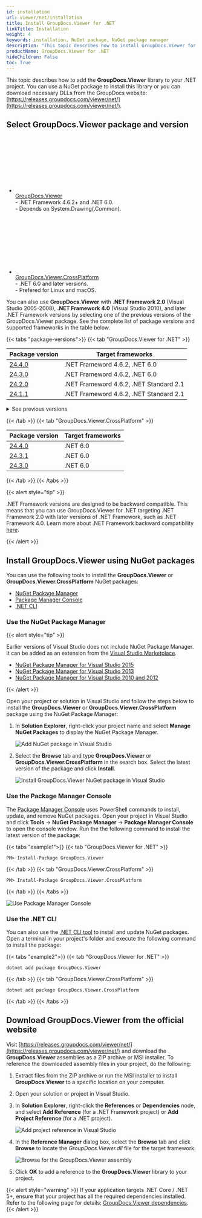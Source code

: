 ```yaml
---
id: installation
url: viewer/net/installation
title: Install GroupDocs.Viewer for .NET
linkTitle: Installation
weight: 4
keywords: installation, NuGet package, NuGet package manager
description: "This topic describes how to install GroupDocs.Viewer for .NET."
productName: GroupDocs.Viewer for .NET
hideChildren: False
toc: True
---
```

This topic describes how to add the **GroupDocs.Viewer** library to your .NET project. You can use a NuGet package to install this library or you can download necessary DLLs from the GroupDocs website: [https://releases.groupdocs.com/viewer/net/](https://releases.groupdocs.com/viewer/net/).

## Select GroupDocs.Viewer package and version

<div class="gdoc-two-columns">
    <div class="gdoc-two-columns__column">
        <ul class="gdoc-two-columns__column__list">
            <li>
                <div>
                    <svg class="gdoc-two-columns__column__icon"><use xlink:href="/img/groupdocs-stack.svg#nuget"></use></svg>
                </div>
                <div>
                    <a class="gdoc-two-columns__column__link"
                        href="https://www.nuget.org/packages/GroupDocs.Viewer">GroupDocs.Viewer</a>
                    <div class="gdoc-two-columns__column__descr">
                        - .NET Framework 4.6.2+ and .NET 6.0.
                        <br>
                        - Depends on System.Drawing(.Common).
                    </div>
                </div>
            </li>
        </ul>
    </div>
    <div class="gdoc-two-columns__column">
        <ul class="gdoc-two-columns__column__list">
            <li>
                <div>
                <svg class="gdoc-two-columns__column__icon"><use xlink:href="/img/groupdocs-stack.svg#nuget"></use></svg>
                </div>
                <div>
                    <a class="gdoc-two-columns__column__link"
                        href="https://www.nuget.org/packages/GroupDocs.Viewer.CrossPlatform">GroupDocs.Viewer.CrossPlatform</a>
                        <div class="gdoc-two-columns__column__descr">
                        - .NET 6.0 and later versions.
                        <br>
                        - Prefered for Linux and macOS.
                    </div>
                </div>
            </li>
        </ul>
    </div>
</div>

You can also use **GroupDocs.Viewer** with **.NET Framework 2.0** (Visual Studio 2005-2008), **.NET Framework 4.0** (Visual Studio 2010), and later .NET Framework versions by selecting one of the previous versions of the GroupDocs.Viewer package. See the complete list of package versions and supported frameworks in the table below.

{{< tabs "package-versions">}}
{{< tab "GroupDocs.Viewer for .NET" >}}

| Package version | Target frameworks |
| --- | --- |
| [24.4.0](https://www.nuget.org/packages/GroupDocs.Viewer/24.4.0) | .NET Frameword 4.6.2, .NET 6.0 |
| [24.3.0](https://www.nuget.org/packages/GroupDocs.Viewer/24.3.0) | .NET Frameword 4.6.2, .NET 6.0 |
| [24.2.0](https://www.nuget.org/packages/GroupDocs.Viewer/24.2.0) | .NET Frameword 4.6.2, .NET Standard 2.1 |
| [24.1.1](https://www.nuget.org/packages/GroupDocs.Viewer/24.1.1) | .NET Frameword 4.6.2, .NET Standard 2.1 |

<details>
<summary>See previous versions</summary>

| Package version | Target frameworks |
| --- | --- |
| [23.12.0](https://www.nuget.org/packages/GroupDocs.Viewer/23.12.0) | .NET Frameword 4.6.2, .NET Standard 2.1 |        
| [23.11.0](https://www.nuget.org/packages/GroupDocs.Viewer/23.11.0) | .NET Frameword 4.6.2, .NET Standard 2.1 |        
| [23.10.0](https://www.nuget.org/packages/GroupDocs.Viewer/23.10.0) | .NET Frameword 4.6.2, .NET Standard 2.1 |        
| [23.8.0](https://www.nuget.org/packages/GroupDocs.Viewer/23.8.0) | .NET Frameword 4.6.2, .NET Standard 2.1 |
| [23.6.0](https://www.nuget.org/packages/GroupDocs.Viewer/23.6.0) | .NET Framework 4.0, .NET Standard 2.1 |
| [23.4.0](https://www.nuget.org/packages/GroupDocs.Viewer/23.4.0) | .NET Framework 4.0, .NET Standard 2.1 |
| [23.3.0](https://www.nuget.org/packages/GroupDocs.Viewer/23.3.0) | .NET Framework 4.0, .NET Standard 2.1 |
| [23.1.0](https://www.nuget.org/packages/GroupDocs.Viewer/23.1.0) | .NET Framework 4.0, .NET Standard 2.1 |
| [22.11.0](https://www.nuget.org/packages/GroupDocs.Viewer/22.11.0) | .NET Framework 4.0, .NET Standard 2.1, .NET 6.0 |
| [22.9.0](https://www.nuget.org/packages/GroupDocs.Viewer/22.9.0) | .NET Framework 4.0, .NET Standard 2.1, .NET 6.0 |  
| [22.7.0](https://www.nuget.org/packages/GroupDocs.Viewer/22.7.0) | .NET Framework 4.0, .NET Standard 2.1, .NET 6.0 |  
| [22.5.0](https://www.nuget.org/packages/GroupDocs.Viewer/22.5.0) | .NET Framework 4.0, .NET Standard 2.1, .NET 6.0 |  
| [22.3.0](https://www.nuget.org/packages/GroupDocs.Viewer/22.3.0) | .NET 6.0, .NET Framework 4.0, .NET Standard 2.1 |  
| [22.1.1](https://www.nuget.org/packages/GroupDocs.Viewer/22.1.1) | .NET Framework 2.0, .NET Framework 4.0, .NET Standard 2.0 |
| [22.1.0](https://www.nuget.org/packages/GroupDocs.Viewer/22.1.0) | .NET Framework 2.0, .NET Framework 4.0, .NET Standard 2.0 |
| [21.12.0](https://www.nuget.org/packages/GroupDocs.Viewer/21.12.0) | .NET Framework 2.0, .NET Framework 4.0, .NET Standard 2.0 |
| [21.11.0](https://www.nuget.org/packages/GroupDocs.Viewer/21.11.0) | .NET Framework 2.0, .NET Framework 4.0, .NET Standard 2.0 |
| [21.10.0](https://www.nuget.org/packages/GroupDocs.Viewer/21.10.0) | .NET Framework 2.0, .NET Framework 4.0, .NET Standard 2.0 |
| [21.9.0](https://www.nuget.org/packages/GroupDocs.Viewer/21.9.0) | .NET Framework 2.0, .NET Framework 4.0, .NET Standard 2.0 |
| [21.8.0](https://www.nuget.org/packages/GroupDocs.Viewer/21.8.0) | .NET Framework 2.0, .NET Framework 4.0, .NET Standard 2.0 |
| [21.7.0](https://www.nuget.org/packages/GroupDocs.Viewer/21.7.0) | .NET Framework 2.0, .NET Standard 2.0 |
| [21.6.0](https://www.nuget.org/packages/GroupDocs.Viewer/21.6.0) | .NET Framework 2.0, .NET Standard 2.0 |
| [21.5.0](https://www.nuget.org/packages/GroupDocs.Viewer/21.5.0) | .NET Framework 2.0, .NET Standard 2.0 |
| [21.4.1](https://www.nuget.org/packages/GroupDocs.Viewer/21.4.1) | .NET Framework 2.0, .NET Standard 2.0 |
| [21.4.0](https://www.nuget.org/packages/GroupDocs.Viewer/21.4.0) | .NET Framework 2.0, .NET Standard 2.0 |
| [21.3.0](https://www.nuget.org/packages/GroupDocs.Viewer/21.3.0) | .NET Framework 2.0, .NET Standard 2.0 |
| [21.2.0](https://www.nuget.org/packages/GroupDocs.Viewer/21.2.0) | .NET Framework 2.0, .NET Standard 2.0 |
| [21.1.0](https://www.nuget.org/packages/GroupDocs.Viewer/21.1.0) | .NET Framework 2.0, .NET Standard 2.0 |
| [20.12.0](https://www.nuget.org/packages/GroupDocs.Viewer/20.12.0) | .NET Framework 2.0, .NET Standard 2.0 |
| [20.11.0](https://www.nuget.org/packages/GroupDocs.Viewer/20.11.0) | .NET Framework 2.0, .NET Standard 2.0 |
| [20.10.0](https://www.nuget.org/packages/GroupDocs.Viewer/20.10.0) | .NET Framework 2.0, .NET Standard 2.0 |
| [20.9.0](https://www.nuget.org/packages/GroupDocs.Viewer/20.9.0) | .NET Framework 2.0, .NET Standard 2.0 |
| [20.8.0](https://www.nuget.org/packages/GroupDocs.Viewer/20.8.0) | .NET Framework 2.0, .NET Standard 2.0 |
| [20.7.0](https://www.nuget.org/packages/GroupDocs.Viewer/20.7.0) | .NET Framework 2.0, .NET Standard 2.0 |
| [20.6.1](https://www.nuget.org/packages/GroupDocs.Viewer/20.6.1) | .NET Framework 2.0, .NET Standard 2.0 |
| [20.6.0](https://www.nuget.org/packages/GroupDocs.Viewer/20.6.0) | .NET Framework 2.0, .NET Standard 2.0 |
| [20.5.0](https://www.nuget.org/packages/GroupDocs.Viewer/20.5.0) | .NET Framework 2.0, .NET Standard 2.0 |
| [20.4.0](https://www.nuget.org/packages/GroupDocs.Viewer/20.4.0) | .NET Framework 2.0, .NET Standard 2.0 |
| [20.3.0](https://www.nuget.org/packages/GroupDocs.Viewer/20.3.0) | .NET Framework 2.0, .NET Standard 2.0 |
| [20.2.0](https://www.nuget.org/packages/GroupDocs.Viewer/20.2.0) | .NET Framework 2.0, .NET Standard 2.0 |
| [20.1.0](https://www.nuget.org/packages/GroupDocs.Viewer/20.1.0) | .NET Framework 2.0, .NET Standard 2.0 |
| [19.12.0](https://www.nuget.org/packages/GroupDocs.Viewer/19.12.0) | .NET Framework 2.0, .NET Standard 2.0 |
| [19.11.0](https://www.nuget.org/packages/GroupDocs.Viewer/19.11.0) | .NET Framework 2.0, .NET Standard 2.0 |
| [19.10.0](https://www.nuget.org/packages/GroupDocs.Viewer/19.10.0) | .NET Framework 2.0, .NET Standard 2.0 |
| [19.9.0](https://www.nuget.org/packages/GroupDocs.Viewer/19.9.0) | .NET Framework 2.0 |
| [19.8.0](https://www.nuget.org/packages/GroupDocs.Viewer/19.8.0) | .NET Framework 2.0 |
| [19.6.0](https://www.nuget.org/packages/GroupDocs.Viewer/19.6.0) | .NET Framework 2.0 |
| [19.5.0](https://www.nuget.org/packages/GroupDocs.Viewer/19.5.0) | .NET Framework 2.0 |
| [19.4.0](https://www.nuget.org/packages/GroupDocs.Viewer/19.4.0) | .NET Framework 2.0 |
| [19.3.1](https://www.nuget.org/packages/GroupDocs.Viewer/19.3.1) | .NET Framework 2.0 |
| [19.3.0](https://www.nuget.org/packages/GroupDocs.Viewer/19.3.0) | .NET Framework 2.0 |
| [19.2.0](https://www.nuget.org/packages/GroupDocs.Viewer/19.2.0) | .NET Framework 2.0 |
| [19.1.0](https://www.nuget.org/packages/GroupDocs.Viewer/19.1.0) | .NET Framework 2.0 |
| [18.12.0](https://www.nuget.org/packages/GroupDocs.Viewer/18.12.0) | .NET Framework 2.0 |
| [18.11.0](https://www.nuget.org/packages/GroupDocs.Viewer/18.11.0) | .NET Framework 2.0 |
| [18.10.0](https://www.nuget.org/packages/GroupDocs.Viewer/18.10.0) | .NET Framework 2.0 |
| [18.9.0](https://www.nuget.org/packages/GroupDocs.Viewer/18.9.0) | .NET Framework 2.0 |
| [18.8.1](https://www.nuget.org/packages/GroupDocs.Viewer/18.8.1) | .NET Framework 2.0 |
| [18.8.0](https://www.nuget.org/packages/GroupDocs.Viewer/18.8.0) | .NET Framework 2.0 |
| [18.7.0](https://www.nuget.org/packages/GroupDocs.Viewer/18.7.0) | .NET Framework 2.0 |
| [18.6.1](https://www.nuget.org/packages/GroupDocs.Viewer/18.6.1) | .NET Framework 2.0 |
| [18.6.0](https://www.nuget.org/packages/GroupDocs.Viewer/18.6.0) | .NET Framework 2.0 |
| [18.5.0](https://www.nuget.org/packages/GroupDocs.Viewer/18.5.0) | .NET Framework 2.0 |
| [18.4.0](https://www.nuget.org/packages/GroupDocs.Viewer/18.4.0) | .NET Framework 2.0 |
| [18.3.0](https://www.nuget.org/packages/GroupDocs.Viewer/18.3.0) | .NET Framework 2.0 |
| [18.1.0](https://www.nuget.org/packages/GroupDocs.Viewer/18.1.0) | .NET Framework 2.0 |
| [17.12.0](https://www.nuget.org/packages/GroupDocs.Viewer/17.12.0) | .NET Framework 2.0 |
| [17.11.0](https://www.nuget.org/packages/GroupDocs.Viewer/17.11.0) | .NET Framework 2.0 |
| [17.10.0](https://www.nuget.org/packages/GroupDocs.Viewer/17.10.0) | .NET Framework 2.0 |
| [17.9.0](https://www.nuget.org/packages/GroupDocs.Viewer/17.9.0) | .NET Framework 2.0 |

</details>

{{< /tab >}}
{{< tab "GroupDocs.Viewer.CrossPlatform" >}}

| Package version | Target frameworks |
| --- | --- |
| [24.4.0](https://www.nuget.org/packages/GroupDocs.Viewer.CrossPlatform/24.4.0) | .NET 6.0 |
| [24.3.1](https://www.nuget.org/packages/GroupDocs.Viewer.CrossPlatform/24.3.1) | .NET 6.0 |
| [24.3.0](https://www.nuget.org/packages/GroupDocs.Viewer.CrossPlatform/24.3.0) | .NET 6.0 |

{{< /tab >}}
{{< /tabs >}}

{{< alert style="tip" >}}

.NET Framework versions are designed to be backward compatible. This means that you can use GroupDocs.Viewer for .NET targeting .NET Framework 2.0 with later versions of .NET Framework, such as .NET Framework 4.0. Learn more about .NET Framework backward compatibility [here](https://learn.microsoft.com/en-us/dotnet/framework/migration-guide/version-compatibility).

{{< /alert >}}

## Install GroupDocs.Viewer using NuGet packages

You can use the following tools to install the **GroupDocs.Viewer** or **GroupDocs.Viewer.CrossPlatform** NuGet packages: 

 * [NuGet Package Manager](#use-the-nuget-package-manager)
 * [Package Manager Console](#use-the-package-manager-console)
 * [.NET CLI](#use-the-net-cli)

### Use the NuGet Package Manager

{{< alert style="tip" >}}

Earlier versions of Visual Studio does not include NuGet Package Manager. It can be added as an extension from the [Visual Studio Marketplace](https://marketplace.visualstudio.com/).

* [NuGet Package Manager for Visual Studio 2015](https://marketplace.visualstudio.com/items?itemName=NuGetTeam.NuGetPackageManagerforVisualStudio2015)
* [NuGet Package Manager for Visual Studio 2013](https://marketplace.visualstudio.com/items?itemName=NuGetTeam.NuGetPackageManagerforVisualStudio2013)
* [NuGet Package Manager for Visual Studio 2010 and 2012](https://marketplace.visualstudio.com/items?itemName=NuGetTeam.NuGetPackageManager) 

{{< /alert >}}

Open your project or solution in Visual Studio and follow the steps below to install the **GroupDocs.Viewer** or **GroupDocs.Viewer.CrossPlatform** package using the NuGet Package Manager:

1. In **Solution Explorer**, right-click your project name and select **Manage NuGet Packages** to display the NuGet Package Manager.

    ![Add NuGet package in Visual Studio](/viewer/net/images/getting-started/installation/manage-nuget-packages.png)

2. Select the **Browse** tab and type **GroupDocs.Viewer** or **GroupDocs.Viewer.CrossPlatform** in the search box. Select the latest version of the package and click **Install**.

    ![Install GroupDocs.Viewer NuGet package in Visual Studio](/viewer/net/images/getting-started/installation/install-nuget-package.png)

### Use the Package Manager Console

The [Package Manager Console](https://learn.microsoft.com/en-us/nuget/consume-packages/install-use-packages-powershell) uses PowerShell commands to install, update, and remove NuGet packages. Open your project in Visual Studio and click **Tools** -> **NuGet Package Manager** -> **Package Manager Console** to open the console window. Run the the following command to install the latest version of the package:

{{< tabs "example1">}}
{{< tab "GroupDocs.Viewer for .NET" >}}
```
PM> Install-Package GroupDocs.Viewer
```
{{< /tab >}}
{{< tab "GroupDocs.Viewer.CrossPlatform" >}}
```
PM> Install-Package GroupDocs.Viewer.CrossPlatform
```
{{< /tab >}}
{{< /tabs >}}

![Use Package Manager Console ](/viewer/net/images/getting-started/installation/package-manager-console.png)

### Use the .NET CLI

You can also use the [.NET CLI tool](https://docs.microsoft.com/en-us/dotnet/core/tools/) to install and update NuGet packages. Open a terminal in your project's folder and execute the following command to install the package:

{{< tabs "example2">}}
{{< tab "GroupDocs.Viewer for .NET" >}}
```
dotnet add package GroupDocs.Viewer
```
{{< /tab >}}
{{< tab "GroupDocs.Viewer.CrossPlatform" >}}
```
dotnet add package GroupDocs.Viewer.CrossPlatform
```
{{< /tab >}}
{{< /tabs >}}

## Download GroupDocs.Viewer from the official website

Visit [https://releases.groupdocs.com/viewer/net/](https://releases.groupdocs.com/viewer/net/) and download the **GroupDocs.Viewer** assemblies as a ZIP archive or MSI installer. To reference the downloaded assembly files in your project, do the following:

1. Extract files from the ZIP archive or run the MSI installer to install **GroupDocs.Viewer** to a specific location on your computer.
2. Open your solution or project in Visual Studio.
3. In **Solution Explorer**, right-click the **References** or **Dependencies** node, and select **Add Reference** (for a .NET Framework project) or **Add Project Reference** (for a .NET project).

    ![Add project reference in Visual Studio](/viewer/net/images/getting-started/installation/add-project-reference.png)

4. In the **Reference Manager** dialog box, select the **Browse** tab and click **Browse** to locate the _GroupDocs.Viewer.dll_ file for the target framework.

    ![Browse for the GroupDocs.Viewer assembly](/viewer/net/images/getting-started/installation/browse-for-groupdocs-dll.png)

5. Click **OK** to add a reference to the **GroupDocs.Viewer** library to your project.

{{< alert style="warning" >}}
If your application targets .NET Core / .NET 5+, ensure that your project has all the required dependencies installed. Refer to the following page for details: [GroupDocs.Viewer dependencies](https://www.nuget.org/packages/groupdocs.viewer#dependencies-body-tab).
{{< /alert >}}
